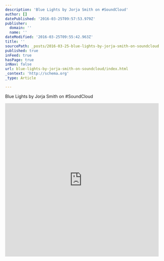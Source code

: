 ```yaml
---
description: 'Blue Lights by Jorja Smith on #SoundCloud'
author: []
datePublished: '2016-03-25T09:57:53.979Z'
publisher:
  domain: ''
  name: ''
dateModified: '2016-03-25T09:55:42.963Z'
title: ''
sourcePath: _posts/2016-03-25-blue-lights-by-jorja-smith-on-soundcloud.md
published: true
inFeed: true
hasPage: true
inNav: false
url: blue-lights-by-jorja-smith-on-soundcloud/index.html
_context: 'http://schema.org'
_type: Article

---
```

Blue Lights by Jorja Smith on \#SoundCloud

<iframe src="https://cdn.embedly.com/widgets/media.html?src=https%3A%2F%2Fw.soundcloud.com%2Fplayer%2F%3Fvisual%3Dtrue%26url%3Dhttp%253A%252F%252Fapi.soundcloud.com%252Ftracks%252F242700219%26show_artwork%3Dtrue&amp;url=https%3A%2F%2Fsoundcloud.com%2Fjorjasmith%2Fblue_lights&amp;image=http%3A%2F%2Fi1.sndcdn.com%2Fartworks-000143724808-g6h7kg-t500x500.jpg&amp;key=b7d04c9b404c499eba89ee7072e1c4f7&amp;type=text%2Fhtml&amp;schema=soundcloud" width="500" height="500" scrolling="no" frameborder="0" allowfullscreen="allowfullscreen" style=""></iframe>